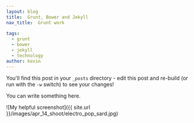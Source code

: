 ```yaml
---
layout: blog
title:  Grunt, Bower and Jekyll
nav_title:  Grunt work
  
tags:
  - grunt
  - bower
  - jekyll
  - technology
author: kevin
---
```


You'll find this post in your `_posts` directory - edit this post and re-build (or run with the `-w` switch) to see your changes!

You can write something here.

![My helpful screenshot]({{ site.url }}/images/apr_14_shoot/electro_pop_sard.jpg)
